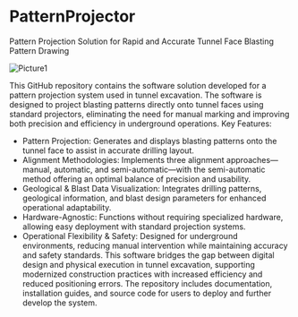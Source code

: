 # PatternProjector
Pattern Projection Solution for Rapid and Accurate Tunnel Face Blasting Pattern Drawing

![Picture1](https://github.com/user-attachments/assets/37d2783a-4fa9-44f0-8c1d-92bb0d57edd5)


This GitHub repository contains the software solution developed for a pattern projection system used in tunnel excavation. The software is designed to project blasting patterns directly onto tunnel faces using standard projectors, eliminating the need for manual marking and improving both precision and efficiency in underground operations.
Key Features:
- Pattern Projection: Generates and displays blasting patterns onto the tunnel face to assist in accurate drilling layout.
- Alignment Methodologies: Implements three alignment approaches—manual, automatic, and semi-automatic—with the semi-automatic method offering an optimal balance of precision and usability.
- Geological & Blast Data Visualization: Integrates drilling patterns, geological information, and blast design parameters for enhanced operational adaptability.
- Hardware-Agnostic: Functions without requiring specialized hardware, allowing easy deployment with standard projection systems.
- Operational Flexibility & Safety: Designed for underground environments, reducing manual intervention while maintaining accuracy and safety standards.
This software bridges the gap between digital design and physical execution in tunnel excavation, supporting modernized construction practices with increased efficiency and reduced positioning errors. The repository includes documentation, installation guides, and source code for users to deploy and further develop the system.



